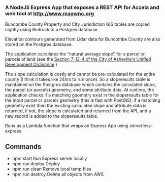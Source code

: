 ### A NodeJS Express App that exposes a REST API for Accela and web tool at http://www.mapwnc.org

Buncombe County Property and City Jurisdiction GIS tables are copied nightly using Bedrock to a Postgres database.

Elevation contours generated from Lidar data for Buncombe County are also stored on the Postgres database.

The application calculates the "natural average slope" for a parcel or parcels of land (see the [Section 7-12-4 of the City of Asheville's Unified Development Ordinance](https://codelibrary.amlegal.com/codes/ashevillenc/latest/asheville_nc/0-0-0-8028) )

The slope calculation is costly and cannot be pre-calculated for the entire county (I think it takes like 24hrs to run once).
So a sloperesults table is maintained on the Postgres database which contains the calculated slope, the parcel (or parcels) geometry, and some attribute data.
At runtime, the application checks if a matching geometry exist in the sloperesults table for the input parcel or parcels geometry (this is fast with PostGIS); if a matching geometry exist then the existing calculated slope and attribute data is returned, if not, the slope is calculated and returned from the API, and a new record is added to the sloperesults table.


Runs as a Lambda function that wraps an Express App using serverless-express.

## Commands
- npm start         Run Express server locally
- npm run deploy    Deploy
- npm run clean     Remove local temp files
- npm run destroy   Delete all objects from AWS


    